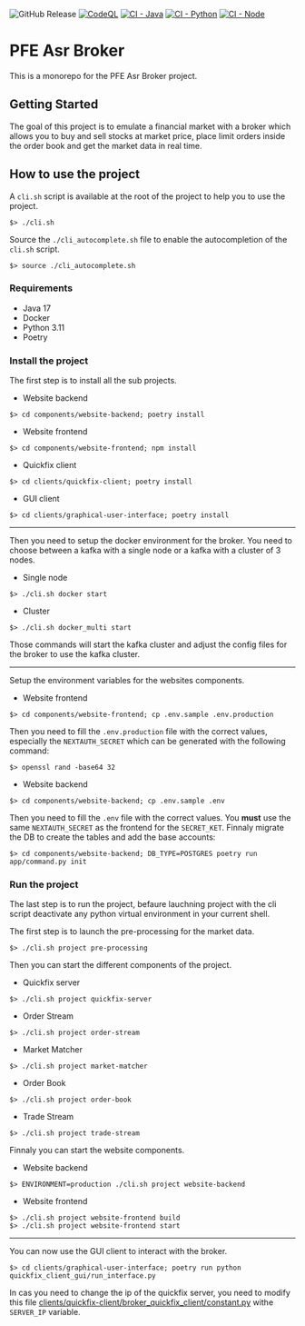 ![GitHub Release](https://img.shields.io/github/v/release/SamuelGuillemet/pfe-asr-broker?label=Version)
[![CodeQL](https://github.com/SamuelGuillemet/pfe-asr-broker/actions/workflows/codeql.yml/badge.svg)](https://github.com/SamuelGuillemet/pfe-asr-broker/actions/workflows/codeql.yml)
[![CI - Java](https://github.com/SamuelGuillemet/pfe-asr-broker/actions/workflows/ci-java.yml/badge.svg)](https://github.com/SamuelGuillemet/pfe-asr-broker/actions/workflows/ci-java.yml)
[![CI - Python](https://github.com/SamuelGuillemet/pfe-asr-broker/actions/workflows/ci-python.yml/badge.svg)](https://github.com/SamuelGuillemet/pfe-asr-broker/actions/workflows/ci-python.yml)
[![CI - Node](https://github.com/SamuelGuillemet/pfe-asr-broker/actions/workflows/ci-node.yml/badge.svg)](https://github.com/SamuelGuillemet/pfe-asr-broker/actions/workflows/ci-node.yml)


# PFE Asr Broker

This is a monorepo for the PFE Asr Broker project.

## Getting Started

The goal of this project is to emulate a financial market with a broker which allows you to buy and sell stocks at market price, place limit orders inside the order book and get the market data in real time.

## How to use the project

A `cli.sh` script is available at the root of the project to help you to use the project.

```shell
$> ./cli.sh
```

Source the `./cli_autocomplete.sh` file to enable the autocompletion of the `cli.sh` script.

```shell
$> source ./cli_autocomplete.sh
```

### Requirements

- Java 17
- Docker
- Python 3.11
- Poetry

### Install the project

The first step is to install all the sub projects.

- Website backend
```shell	
$> cd components/website-backend; poetry install
```
- Website frontend
```shell
$> cd components/website-frontend; npm install
```
- Quickfix client
```shell
$> cd clients/quickfix-client; poetry install
```
- GUI client
```shell
$> cd clients/graphical-user-interface; poetry install
```

---

Then you need to setup the docker environment for the broker. You need to choose between a kafka with a single node or a kafka with a cluster of 3 nodes.

- Single node
```shell
$> ./cli.sh docker start
```
- Cluster
```shell
$> ./cli.sh docker_multi start
```

Those commands will start the kafka cluster and adjust the config files for the broker to use the kafka cluster.

---

Setup the environment variables for the websites components.

- Website frontend
```shell
$> cd components/website-frontend; cp .env.sample .env.production
```
Then you need to fill the `.env.production` file with the correct values, especially the `NEXTAUTH_SECRET` which can be generated with the following command:
```shell
$> openssl rand -base64 32
```

- Website backend
```shell
$> cd components/website-backend; cp .env.sample .env
```
Then you need to fill the `.env` file with the correct values. You **must** use the same `NEXTAUTH_SECRET` as the frontend for the `SECRET_KET`.
Finnaly migrate the DB to create the tables and add the base accounts:
```shell
$> cd components/website-backend; DB_TYPE=POSTGRES poetry run app/command.py init
```

### Run the project

The last step is to run the project, befaure lauchning project with the cli script deactivate any python virtual environment in your current shell.

The first step is to launch the pre-processing for the market data.

```shell
$> ./cli.sh project pre-processing
```

Then you can start the different components of the project.

- Quickfix server
```shell
$> ./cli.sh project quickfix-server
```
- Order Stream
```shell
$> ./cli.sh project order-stream
```
- Market Matcher
```shell
$> ./cli.sh project market-matcher
```
- Order Book
```shell
$> ./cli.sh project order-book
```
- Trade Stream
```shell
$> ./cli.sh project trade-stream
```

Finnaly you can start the website components.

- Website backend
```shell
$> ENVIRONMENT=production ./cli.sh project website-backend
```
- Website frontend
```shell
$> ./cli.sh project website-frontend build
$> ./cli.sh project website-frontend start
```

---

You can now use the GUI client to interact with the broker.

```shell
$> cd clients/graphical-user-interface; poetry run python quickfix_client_gui/run_interface.py
```

In cas you need to change the ip of the quickfix server, you need to modify this file [clients/quickfix-client/broker_quickfix_client/constant.py](clients/quickfix-client/broker_quickfix_client/constant.py) withe `SERVER_IP` variable.
